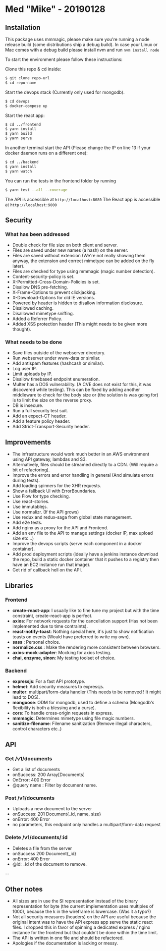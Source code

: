 # Med "Mike" - 20190128

## Installation

This package uses mmmagic, please make sure you're running a node release build (some distributions ship a debug build).
In case your Linux or Mac comes with a debug build please install nvm and run `nvm install node`

To start the environment please follow these instructions:

Clone this repo & cd inside:
```sh
$ git clone repo-url
$ cd repo-name
```

Start the devops stack (Currently only used for mongodb).
```sh
$ cd devops
$ docker-compose up
```

Start the react app:
```sh
$ cd ../frontend
$ yarn install
$ yarn build
$ yarn serve
```

In another terminal start the API (Please change the IP on line 13 if your docker daemon runs on a different one):
```sh
$ cd ../backend
$ yarn install
$ yarn watch
```

You can run the tests in the frontend folder by running
```sh
$ yarn test --all --coverage
```

The API is accessible at `http://localhost:8080`
The React app is accessible at `http://localhost:9000`

## Security
### What has been addressed
* Double check for file size on both client and server.
* Files are saved under new names (a hash) on the server.
* Files are saved without extension (We're not really showing them anyway, the extension and correct mimetype can be added on the fly later).
* Files are checked for type using mmmagic (magic number detection).
* Content-security-policy is set.
* X-Permitted-Cross-Domain-Policies is set.
* Disallow DNS pre-fetching.
* X-Frame-Options to prevent clickjacking.
* X-Download-Options for old IE versions.
* Powered by header is hidden to disallow information disclosure.
* Disallowed caching.
* Disallowed mimetype sniffing.
* Added a Referrer Policy.
* Added XSS protection header (This might needs to be given more thought).

### What needs to be done
* Save files outside of the webserver directory.
* Run webserver under www-data or similar.
* Add antispam features (hashcash or similar).
* Log user IP.
* Limit uploads by IP.
* Disallow timebased endpoint enumeration.
* Multer has a DOS vulnerability. (A CVE does not exist for this, it was discovered while testing). This can be fixed by adding another middleware to  check for the body size or (the solution is was going for) is to limit the size on the reverse proxy.
* DB is insecure.
* Run a full security test suit.
* Add an expect-CT header.
* Add a feature policy header.
* Add Strict-Transport-Security header.

## Improvements
* The infrastructure would work much better in an AWS environment using API gateway, lambdas and S3.
* Alternatively, files should be streamed directly to a CDN. (Will require a bit of refactoring).
* Improve the errors and error handling in general (And simulate errors during tests).
* Add loading spinners for the XHR requests.
* Show a fallback UI with ErrorBoundaries.
* Use Flow for type checking.
* Use react-stories.
* Use immutablejs.
* Use normalizr. (If the API grows)
* Use redux and redux-saga from global state management.
* Add e2e tests.
* Add nginx as a proxy for the API and Frontend.
* Add an env file to the API to manage settings (docker IP, max upload size etc...)
* Improve the devops scripts (serve each component in a docker container).
* Add prod deployment scripts (ideally have a jenkins instance download the repo, build a static docker container that it pushes to a registry then have an EC2 instance run that image).
* Get rid of callback hell on the API.

## Libraries
### Frontend
* **create-react-app**: I usually like to fine tune my project but with the time constraint, create-react-app is perfect.
* **axios**: For network requests for the cancellation support (Has not been implemented due to time contraints).
* **react-notify-toast**: Nothing special here, it's just to show notification toasts on events (Would have preferred to write my own).
* **sass** : Personal choice.
* **normalize.css** : Make the rendering more consistent between browsers.
* **axios-mock-adapter**: Mocking for axios testing.
* **chai, enzyme, sinon**: My testing toolset of choice.

### Backend
* **expressjs**: For a fast API prototype.
* **helmet**: Add security measures to expressjs.
* **multer**: multipart/form-data handler (This needs to be removed ! It might lead to DOS).
* **mongoose**: ODM for mongodb, used to define a schema (Mongodb's flexibility is both a blessing and a curse).
* **cors**: To handle cross-origin requests in express.
* **mmmagic**: Determines mimetype using file magic numbers.
* **sanitize-filename**: Filename sanitization (Remove illegal characters, control characters etc..)

## API
### Get /v1/documents
* Get a list of documents
* onSuccess: 200 Array[Documents]
* OnError: 400 Error
* @query name : Filter by document name.

### Post /v1/documents
* Uploads a new document to the server
* onSuccess: 201 Document{_id, name, size}
* onError: 400 Error
* no parameters, this endpoint only handles a multipart/form-data request

### Delete /v1/documents/:id
* Deletes a file from the server
* onSuccess 200 Document{_id}
* onError: 400 Error
* @id: _id of the document to remove.

--

## Other notes
* All sizes are in use the SI representation instead of the binary representation for byte (the current implementation uses multiples of 1000), because the k in the wireframe is lowercase. (Was it a typo?)
* Not all security measures (headers) on the API are useful because the original intent was to have the API express app serve the static react files. I dropped this in favor of spinning a dedicated express / nginx instance for the frontend but that couldn't be done within the time limit.
* The API is written in one file and should be refactored.
* Apologies if the documentation is lacking or messy.
